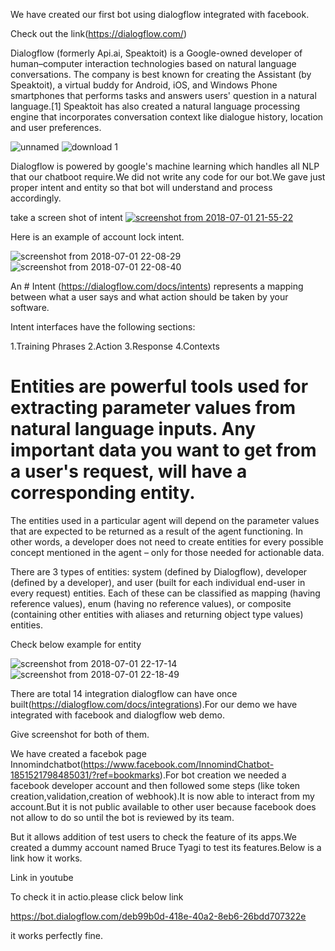 We have created our first bot using dialogflow integrated with facebook.

Check out the link(https://dialogflow.com/)

Dialogflow (formerly Api.ai, Speaktoit) is a Google-owned developer of human–computer interaction technologies based on natural language conversations. The company is best known for creating the Assistant (by Speaktoit), a virtual buddy for Android, iOS, and Windows Phone smartphones that performs tasks and answers users' question in a natural language.[1] Speaktoit has also created a natural language processing engine that incorporates conversation context like dialogue history, location and user preferences.

![unnamed](https://user-images.githubusercontent.com/16176176/42135505-74c38b5c-7d69-11e8-944c-cfdfa5c40494.png)
![download 1](https://user-images.githubusercontent.com/16176176/42135569-3c094f26-7d6a-11e8-8397-cb165b3583d8.png)

Dialogflow is powered by google's machine learning which handles all NLP that our chatboot require.We did not write any code for our bot.We gave just proper intent and entity so that bot will understand and process accordingly.

take a screen shot of intent
[
![screenshot from 2018-07-01 21-55-22](https://user-images.githubusercontent.com/16374123/42136468-9f53e730-7d79-11e8-8086-e9482109d12a.png)
](url)

Here is an example of account lock intent.

![screenshot from 2018-07-01 22-08-29](https://user-images.githubusercontent.com/16374123/42136565-8c496190-7d7b-11e8-9a1c-13a27e11a746.png)
![screenshot from 2018-07-01 22-08-40](https://user-images.githubusercontent.com/16374123/42136570-9a830e8c-7d7b-11e8-909f-7d3afcbdd017.png)


An  # Intent (https://dialogflow.com/docs/intents) represents a mapping between what a user says and what action should be taken by your software.

Intent interfaces have the following sections:

1.Training Phrases
2.Action
3.Response
4.Contexts






# Entities  are powerful tools used for extracting parameter values from natural language inputs. Any important data you want to get from a user's request, will have a corresponding entity.

The entities used in a particular agent will depend on the parameter values that are expected to be returned as a result of the agent functioning. In other words, a developer does not need to create entities for every possible concept mentioned in the agent – only for those needed for actionable data.


There are 3 types of entities: system (defined by Dialogflow), developer (defined by a developer), and user (built for each individual end-user in every request) entities. Each of these can be classified as mapping (having reference values), enum (having no reference values), or composite (containing other entities with aliases and returning object type values) entities.

Check below example for entity

![screenshot from 2018-07-01 22-17-14](https://user-images.githubusercontent.com/16374123/42136628-e963caf4-7d7c-11e8-9147-4ba631e2051b.png)
![screenshot from 2018-07-01 22-18-49](https://user-images.githubusercontent.com/16374123/42136637-031c53da-7d7d-11e8-89fa-2d11cf69e50b.png)


There are total 14 integration dialogflow can have once built(https://dialogflow.com/docs/integrations).For our demo we have integrated with facebook and dialogflow web demo.

Give screenshot for both of them.

We have created a facebok page Innomindchatbot(https://www.facebook.com/InnomindChatbot-1851521798485031/?ref=bookmarks).For bot creation we needed a facebook developer account and then followed some steps (like token creation,validation,creation of webhook).It is now able to interact from my account.But it is not public available to other user because facebook does not allow to do so until the bot is reviewed by its team.

But it allows addition of test users to check the feature of its apps.We created a dummy account named Bruce Tyagi to test its features.Below is a link how it works.

Link in youtube

To check it in actio.please click below link

https://bot.dialogflow.com/deb99b0d-418e-40a2-8eb6-26bdd707322e

it works perfectly fine.



